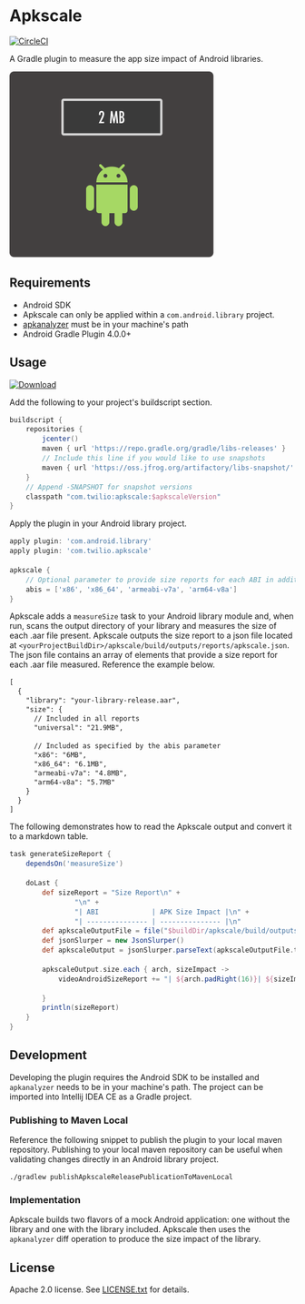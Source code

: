 # Apkscale

[![CircleCI](https://circleci.com/gh/twilio/apkscale.svg?style=svg)](https://circleci.com/gh/twilio/apkscale)

A Gradle plugin to measure the app size impact of Android libraries.

![apkscale-logo](images/apkscale-logo.png)

## Requirements

* Android SDK
* Apkscale can only be applied within a `com.android.library` project.
* [apkanalyzer](https://developer.android.com/studio/command-line/apkanalyzer) must be in your machine's path
* Android Gradle Plugin 4.0.0+

## Usage

[![Download](https://api.bintray.com/packages/twilio/releases/apkscale/images/download.svg) ](https://bintray.com/twilio/releases/apkscale/_latestVersion)

Add the following to your project's buildscript section.

```groovy
buildscript {
    repositories {
        jcenter()
        maven { url 'https://repo.gradle.org/gradle/libs-releases' }
        // Include this line if you would like to use snapshots
        maven { url 'https://oss.jfrog.org/artifactory/libs-snapshot/' }
    }
    // Append -SNAPSHOT for snapshot versions
    classpath "com.twilio:apkscale:$apkscaleVersion"
}
```

Apply the plugin in your Android library project.

```groovy
apply plugin: 'com.android.library'
apply plugin: 'com.twilio.apkscale'

apkscale {
    // Optional parameter to provide size reports for each ABI in addition to the default universal ABI
    abis = ['x86', 'x86_64', 'armeabi-v7a', 'arm64-v8a']
}
```

Apkscale adds a `measureSize` task to your Android library module and, when run, scans the output directory of your library and measures the size of each .aar file present. Apkscale outputs the size report to a json file located at `<yourProjectBuildDir>/apkscale/build/outputs/reports/apkscale.json`. The json file contains an array of elements that provide a size report for each .aar file measured. Reference the example below.

```json5
[
  {
    "library": "your-library-release.aar",
    "size": {
      // Included in all reports
      "universal": "21.9MB",

      // Included as specified by the abis parameter
      "x86": "6MB",
      "x86_64": "6.1MB",
      "armeabi-v7a": "4.8MB",
      "arm64-v8a": "5.7MB"
    }
  }
]
```

The following demonstrates how to read the Apkscale output and convert it to a markdown table.

```groovy
task generateSizeReport {
    dependsOn('measureSize')

    doLast {
        def sizeReport = "Size Report\n" +
                "\n" +
                "| ABI             | APK Size Impact |\n" +
                "| --------------- | --------------- |\n"
        def apkscaleOutputFile = file("$buildDir/apkscale/build/outputs/reports/apkscale.json")
        def jsonSlurper = new JsonSlurper()
        def apkscaleOutput = jsonSlurper.parseText(apkscaleOutputFile.text).get(0)

        apkscaleOutput.size.each { arch, sizeImpact ->
            videoAndroidSizeReport += "| ${arch.padRight(16)}| ${sizeImpact.padRight(16)}|\n"

        }
        println(sizeReport)
    }
}
```

## Development

Developing the plugin requires the Android SDK to be installed and `apkanalyzer` needs to be in your machine's path. The
project can be imported into Intellij IDEA CE as a Gradle project.

### Publishing to Maven Local

Reference the following snippet to publish the plugin to your local maven repository. Publishing to your local maven
repository can be useful when validating changes directly in an Android library project.

```shell
./gradlew publishApkscaleReleasePublicationToMavenLocal
```

### Implementation

Apkscale builds two flavors of a mock Android application: one without the library and one with the library included. Apkscale then uses the `apkanalyzer` diff operation to produce the size impact of the library.

## License

Apache 2.0 license. See [LICENSE.txt](LICENSE) for details.
